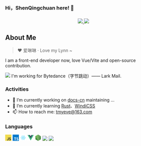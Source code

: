 ### Hi，ShenQingchuan here! 👋

<a href="#">
    <h3 align="center">
        <img src="https://user-images.githubusercontent.com/46062972/177761749-da9d5297-87ac-4c30-b069-16bc685a7e80.png" width="280">
        <img src="https://user-images.githubusercontent.com/46062972/177762098-5ea66dc6-5c5b-4877-9edc-0610f4816530.jpeg" width="280">
    </h3>
    <h3 align="center">
    </h3>
</a>

## About Me

> ❤️ 爱琳琳 · Love my Lynn ~

I am a front-end developer now, love Vue/Vite and open-source contribution.

<img height="30" src="https://user-images.githubusercontent.com/46062972/158833561-3624456a-8851-4605-bddb-ef4ddf75f23c.png">
I'm working for Bytedance（字节跳动）—— Lark Mail.

### Activities

- 🔭 I’m currently working on [docs-cn](https://github.com/vitejs/docs-cn) maintaining ...
- 🌱 I’m currently learning [Rust](https://www.rust-lang.org/)、[WindiCSS](https://windicss.org/)
- 📫 How to reach me: tmyeve@163.com

### Languages

<code><img height="20" src="https://raw.githubusercontent.com/github/explore/80688e429a7d4ef2fca1e82350fe8e3517d3494d/topics/javascript/javascript.png"></code>
<code><img height="20" src="https://raw.githubusercontent.com/github/explore/80688e429a7d4ef2fca1e82350fe8e3517d3494d/topics/typescript/typescript.png"></code>
<code><img height="20" src="https://raw.githubusercontent.com/github/explore/80688e429a7d4ef2fca1e82350fe8e3517d3494d/topics/react/react.png"></code>
<code><img height="20" src="https://raw.githubusercontent.com/github/explore/80688e429a7d4ef2fca1e82350fe8e3517d3494d/topics/vue/vue.png"></code>
<code><img height="20" src="https://raw.githubusercontent.com/github/explore/80688e429a7d4ef2fca1e82350fe8e3517d3494d/topics/nodejs/nodejs.png"></code> 
<code><img height="20" src="https://user-images.githubusercontent.com/46062972/136497244-be103dd7-7bb0-4488-9727-655889b8ce0d.png"></code> 
<code><img height="20" src="https://user-images.githubusercontent.com/46062972/154654125-e7934f6c-1c8c-4b49-9b37-12375f9ab9a2.png"></code> 


